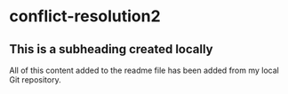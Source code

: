# conflict-resolution2

## This is a subheading created locally

All of this content added to the readme file has been added from my local Git repository.